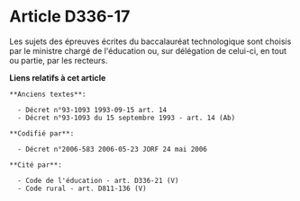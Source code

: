 # Article D336-17

Les sujets des épreuves écrites du baccalauréat technologique sont choisis par le ministre chargé de l'éducation ou, sur
délégation de celui-ci, en tout ou partie, par les recteurs.

**Liens relatifs à cet article**

	**Anciens textes**:

	  - Décret n°93-1093 1993-09-15 art. 14
	  - Décret n°93-1093 du 15 septembre 1993 - art. 14 (Ab)

	**Codifié par**:

	  - Décret n°2006-583 2006-05-23 JORF 24 mai 2006

	**Cité par**:

	  - Code de l'éducation - art. D336-21 (V)
	  - Code rural - art. D811-136 (V)
